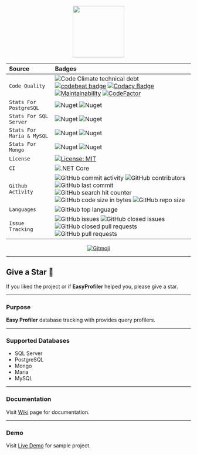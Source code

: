 <p align="center">
  <img src="https://user-images.githubusercontent.com/47147484/97106329-e885f080-16d1-11eb-9278-e266673cdc67.png" style="max-width:100%;" height="140" />
</p>

| Source     | Badges                |
| :------- | :------------------------- |
| `Code Quality` | ![Code Climate technical debt](https://img.shields.io/codeclimate/tech-debt/furkandeveloper/EasyProfiler) [![codebeat badge](https://codebeat.co/badges/00769841-488a-4d4b-87e9-9f169a0f8557)](https://codebeat.co/projects/github-com-furkandeveloper-easyprofiler-develop) [![Codacy Badge](https://app.codacy.com/project/badge/Grade/fed60a53180f486f8d520c773126d967)](https://www.codacy.com/gh/furkandeveloper/EasyProfiler/dashboard?utm_source=github.com&amp;utm_medium=referral&amp;utm_content=furkandeveloper/EasyProfiler&amp;utm_campaign=Badge_Grade) [![Maintainability](https://api.codeclimate.com/v1/badges/7da8a3efef94f523f2c1/maintainability)](https://codeclimate.com/github/furkandeveloper/EasyProfiler/maintainability) [![CodeFactor](https://www.codefactor.io/repository/github/furkandeveloper/easyprofiler/badge)](https://www.codefactor.io/repository/github/furkandeveloper/easyprofiler) |
| `Stats For PostgreSQL` | ![Nuget](https://img.shields.io/nuget/dt/EasyProfiler.PostgreSQL?label=PostgreSQL%20Downloads) ![Nuget](https://img.shields.io/nuget/v/EasyProfiler.PostgreSQL?label=PostgreSQL) |
| `Stats For SQL Server` | ![Nuget](https://img.shields.io/nuget/dt/EasyProfiler.SQLServer?label=SQLServer%20Downloads) ![Nuget](https://img.shields.io/nuget/v/EasyProfiler.SQLServer?label=SQLServer) |
| `Stats For Maria & MySQL` | ![Nuget](https://img.shields.io/nuget/dt/EasyProfiler.MariaDb?label=MariaDb%20Downloads) ![Nuget](https://img.shields.io/nuget/v/EasyProfiler.MariaDb?label=MariaDb)  |
| `Stats For Mongo` | ![Nuget](https://img.shields.io/nuget/dt/EasyProfiler.Mongo?label=MongoDb%20Downloads) ![Nuget](https://img.shields.io/nuget/v/EasyProfiler.Mongo?label=MongoDb)  |
| `License` | [![License: MIT](https://img.shields.io/badge/License-MIT-yellow.svg)](https://opensource.org/licenses/MIT)  |
| `CI` | ![.NET Core](https://github.com/furkandeveloper/EasyProfiler/workflows/.NET%20Core/badge.svg?branch=develop)  |
| `Github Activity` | ![GitHub commit activity](https://img.shields.io/github/commit-activity/y/furkandeveloper/EasyProfiler) ![GitHub contributors](https://img.shields.io/github/contributors/furkandeveloper/EasyProfiler) ![GitHub last commit](https://img.shields.io/github/last-commit/furkandeveloper/EasyProfiler) ![GitHub search hit counter](https://img.shields.io/github/search/furkandeveloper/EasyProfiler/EasyProfiler) ![GitHub code size in bytes](https://img.shields.io/github/languages/code-size/furkandeveloper/EasyProfiler) ![GitHub repo size](https://img.shields.io/github/repo-size/furkandeveloper/EasyProfiler)|
| `Languages` | ![GitHub top language](https://img.shields.io/github/languages/top/furkandeveloper/EasyProfiler) |
| `Issue Tracking` | ![GitHub issues](https://img.shields.io/github/issues/furkandeveloper/EasyProfiler) ![GitHub closed issues](https://img.shields.io/github/issues-closed/furkandeveloper/EasyProfiler) ![GitHub closed pull requests](https://img.shields.io/github/issues-pr-closed/furkandeveloper/EasyProfiler) ![GitHub pull requests](https://img.shields.io/github/issues-pr/furkandeveloper/EasyProfiler) |

<p align="center">
  <a href="https://gitmoji.carloscuesta.me">
    <img src="https://img.shields.io/badge/gitmoji-%20😜%20😍-FFDD67.svg?style=flat-square" alt="Gitmoji">
  </a> 
</p>

***

## Give a Star 🌟
If you liked the project or if **EasyProfiler** helped you, please give a star.

***

### Purpose
**Easy Profiler** database tracking with provides query profilers.

***

### Supported Databases
- SQL Server
- PostgreSQL
- Mongo
- Maria
- MySQL

***

### Documentation
Visit [Wiki](https://github.com/furkandeveloper/EasyProfiler/wiki) page for documentation.

***

### Demo
Visit [Live Demo](https://easy-profiler.herokuapp.com/) for sample project.
